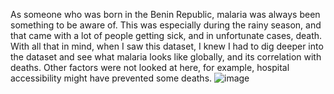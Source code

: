 As someone who was born in the Benin Republic, malaria was always been something to be aware of. 
This was especially during the rainy season, and that came with a lot of people getting sick, and in unfortunate cases, death.
With all that in mind, when I saw this dataset, I knew I had to dig deeper into the dataset and see what malaria looks like globally, and its correlation with deaths.
Other factors were not looked at here, for example, hospital accessibility might have prevented some deaths. ![image](https://github.com/MerveilleMP/MalariaGlobally/assets/144501841/c7e10370-fd74-43ac-a989-b3f19c8accd1)
